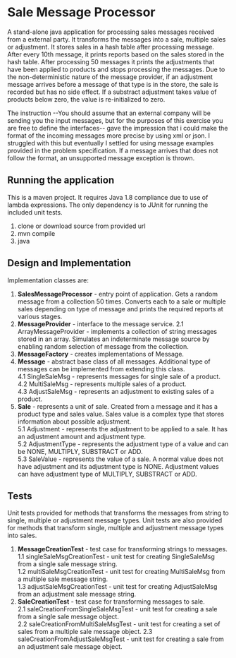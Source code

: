 # Sale Message Processor
A stand-alone java application for processing sales messages received from a external party. It transforms the messages into a sale, multiple sales or adjustment. It stores sales in a hash table after processing message. After every 10th message, it prints reports based on the sales stored in the hash table. After processing 50 messages it prints the adjustments that have been applied to products and stops processing the messages. Due to the non-deterministic nature of the message provider, if an adjustment message arrives before a message of that type is in the store, the sale is recorded but has no side effect. If a substract adjustment takes value of products below zero, the value is re-initialized to zero.

The instruction --You should assume that an external company will be sending you the input messages, but for the purposes of this exercise you are free to define the interfaces-- gave the impression that i could make the format of the incoming messages more precise by using xml or json. I struggled with this but eventually I settled for using message examples provided in the problem specification. If a message arrives that does not follow the format, an unsupported message exception is thrown.

## Running the application
This is a maven project. It requires Java 1.8 compliance due to use of lambda expressions. The only dependency is to JUnit for running the included unit tests.
1. clone or download source from provided url
2. mvn compile
3. java

## Design and Implementation
Implementation classes are:
1. **SalesMessageProcessor** - entry point of application. Gets a random message from a collection 50 times. Converts each to a sale or multiple sales depending on type of message and prints the required reports at various stages. 
2. **MessageProvider**  - interface to the message service.
    2.1 ArrayMessageProvider  - implements a collection of string messages stored in an array. Simulates an indeterminate message source by enabling random selection of message from the collection.  
3. **MessageFactory**  - creates implementations of Message.
4. **Message**  - abstract base class of all messages. Additional type of messages can be implemented from extending this class.  
    4.1 SingleSaleMsg  - represents messages for single sale of a product.  
    4.2 MultiSaleMsg  - represents multiple sales of a product.  
    4.3 AdjustSaleMsg  - represents an adjustment to existing sales of a product.  
5. **Sale**  - represents a unit of sale. Created from a message and it has a product type and sales value. Sales value is a complex type that stores information about possible adjustment.  
    5.1 Adjustment  - represents the adjustment to be applied to a sale. It has an adjustment amount and adjustment type.  
    5.2 AdjustmentType  - represents the adjustment type of a value and can be NONE, MULTIPLY, SUBSTRACT or ADD.  
    5.3 SaleValue  - represents the value of a sale. A normal value does not have adjustment and its adjustment type is NONE. Adjustment values can have adjustment type of MULTIPLY, SUBSTRACT or ADD.

## Tests
Unit tests provided for methods that transforms the messages from string to single, multiple or adjustment message types. Unit tests are also provided for methods that transform single, multiple and adjustment message types into sales.
1. **MessageCreationTest** - test case for transforming strings to messages.  
    1.1 singleSaleMsgCreationTest - unit test for creating SingleSaleMsg from a single sale message string.  
    1.2 multiSaleMsgCreationTest - unit test for creating MultiSaleMsg from a multiple sale message string.  
    1.3 adjustSaleMsgCreationTest - unit test for creating AdjustSaleMsg from an adjustment sale message string.  
2. **SaleCreationTest** - test case for transforming messages to sale.  
	2.1 saleCreationFromSingleSaleMsgTest - unit test for creating a sale from a single sale message object.  
	2.2 saleCreationFromMultiSaleMsgTest - unit test for creating a set of sales from a multiple sale message object.
	2.3 saleCreationFromAdjustSaleMsgTest - unit test for creating a sale from an adjustment sale message object.